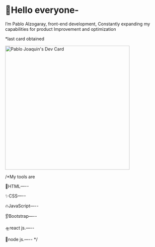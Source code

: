 # 👋Hello everyone-

I’m Pablo Alzogaray, front-end development,
Constantly expanding my capabilities for product 
Improvement and optimization

*last card obtained

<a href="https://app.daily.dev/PabloDevto"><img src="https://api.daily.dev/devcards/e33c288191d04f538d9a495c9041f9d4.png?r=qcx" width="400" alt="Pablo Joaquin's Dev Card"/></a>

/*My tools are

🦾HTML—--

✨CSS—--

🔥JavaScript—--

👂Bootstrap—--

🛸react js.—--

🦿node js.—--
*/

